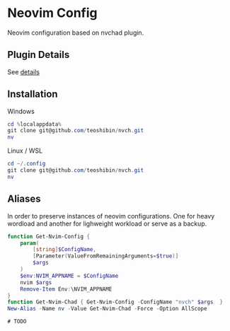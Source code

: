 
# Neovim Config

Neovim configuration based on nvchad plugin.

## Plugin Details

See [details](./lua/plugins/README.md)

## Installation

Windows

```ps1
cd %localappdata%
git clone git@github.com/teoshibin/nvch.git
nv
```

Linux / WSL

```ps1
cd ~/.config
git clone git@github.com/teoshibin/nvch.git
nv
```

## Aliases

In order to preserve instances of neovim configurations.
One for heavy wordload and another for lighweight workload or serve as a backup.

```ps1
function Get-Nvim-Config {
    param(
        [string]$ConfigName,
        [Parameter(ValueFromRemainingArguments=$true)]
        $args
    )
    $env:NVIM_APPNAME = $ConfigName
    nvim $args
    Remove-Item Env:\NVIM_APPNAME
}
function Get-Nvim-Chad { Get-Nvim-Config -ConfigName "nvch" $args  }
New-Alias -Name nv -Value Get-Nvim-Chad -Force -Option AllScope
```

```fish
# TODO
```
